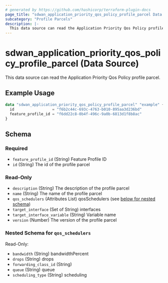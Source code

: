 ```yaml
---
# generated by https://github.com/hashicorp/terraform-plugin-docs
page_title: "sdwan_application_priority_qos_policy_profile_parcel Data Source - terraform-provider-sdwan"
subcategory: "Profile Parcels"
description: |-
  This data source can read the Application Priority Qos Policy profile parcel.
---
```


# sdwan_application_priority_qos_policy_profile_parcel (Data Source)

This data source can read the Application Priority Qos Policy profile parcel.

## Example Usage

```terraform
data "sdwan_application_priority_qos_policy_profile_parcel" "example" {
  id                 = "f6b2c44c-693c-4763-b010-895aa3d236bd"
  feature_profile_id = "f6dd22c8-0b4f-496c-9a0b-6813d1f8b8ac"
}
```

<!-- schema generated by tfplugindocs -->
## Schema

### Required

- `feature_profile_id` (String) Feature Profile ID
- `id` (String) The id of the profile parcel

### Read-Only

- `description` (String) The description of the profile parcel
- `name` (String) The name of the profile parcel
- `qos_schedulers` (Attributes List) qosSchedulers (see [below for nested schema](#nestedatt--qos_schedulers))
- `target_interface` (Set of String) interfaces
- `target_interface_variable` (String) Variable name
- `version` (Number) The version of the profile parcel

<a id="nestedatt--qos_schedulers"></a>
### Nested Schema for `qos_schedulers`

Read-Only:

- `bandwidth` (String) bandwidthPercent
- `drops` (String) drops
- `forwarding_class_id` (String)
- `queue` (String) queue
- `scheduling_type` (String) scheduling
